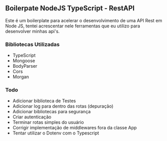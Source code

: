 ## Boilerpate NodeJS TypeScript - RestAPI

Este é um boilerplate para acelerar o desenvolvimento de uma API Rest em Node JS, tentei acrescentar nele ferramentas que eu utilizo para desenvolver minhas api's.

### Bibliotecas Utilizadas
- TypeScript
- Mongoose
- BodyParser
- Cors
- Morgan


### Todo
- Adicionar biblioteca de Testes
- Adicionar log para dentro das rotas (depuração)
- Adicionar bibliotecas para segurança
- Criar autenticação
- Terminar rotas simples do usuário
- Corrigir implementação de middlewares fora da classe App
- Tentar utilizar o Dotenv com o Typescript
